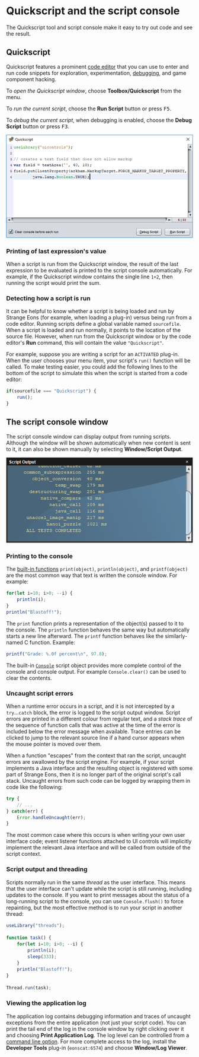 # Quickscript and the script console

The Quickscript tool and script console make it easy to try out code and see the result.

## Quickscript

Quickscript features a prominent [code editor](dm-code-editor.md) that you can use to enter and run code snippets for exploration, experimentation, [debugging](dm-debugger.md), and game component hacking.

To *open the Quickscript window*, choose **Toolbox/Quickscript** from the menu.

To *run the current script*, choose the **Run Script** button or press <kbd>F5</kbd>.

To *debug the current script*, when debugging is enabled, choose the **Debug Script** button or press <kbd>F3</kbd>.

![Quickscript window](images/quickscript.png)

### Printing of last expression's value

When a script is run from the Quickscript window, the result of the last expression to be evaluated is printed to the script console automatically. For example, if the Quickscript window contains the single line `1+2`, then running the script would print the sum.

### Detecting how a script is run

It can be helpful to know whether a script is being loaded and run by Strange Eons (for example, when loading a plug-in) versus being run from a code editor. Running scripts define a global variable named `sourcefile`. When a script is loaded and run normally, it points to the location of the source file. However, when run from the Quickscript window or by the code editor's **Run** command, this will contain the value `"Quickscript"`.

For example, suppose you are writing a script for an `ACTIVATED` plug-in. When the user chooses your menu item, your script's `run()` function will be called. To make testing easier, you could add the following lines to the bottom of the script to simulate this when the script is started from a code editor:

```js
if(sourcefile === "Quickscript") {
    run();
}
```

## The script console window

The script console window can display output from running scripts. Although the window will be shown automatically when new content is sent to it, it can also be shown manually by selecting **Window/Script Output**.

![script output window](images/script-output.png)

### Printing to the console

The [built-in functions](assets/jsdoc/common.html) `print(object)`, `println(object)`, and `printf(object)` are the most common way that text is written the console window. For example:

```js
for(let i=10; i>0; --i) {
	println(i);
}
println("Blastoff!");
```

The `print` function prints a representation of the object(s) passed to it to the console. The `println` function behaves the same way but automatically starts a new line afterward. The `printf` function behaves like the similarly-named C function. Example:

```js
printf("Grade: %.0f percent\n", 97.8);
```

The built-in [`Console`](assets/jsdoc/common.html#Console) script object provides more complete control of the console and console output. For example `Console.clear()` can be used to clear the contents.

### Uncaught script errors

When a runtime error occurs in a script, and it is not intercepted by a `try`...`catch` block, the error is logged to the script output window. Script errors are printed in a different colour from regular text, and a *stack trace* of the sequence of function calls that was active at the time of the error is included below the error message when available. Trace entries can be clicked to jump to the relevant source line if a hand cursor appears when the mouse pointer is moved over them.

When a function "escapes" from the context that ran the script, uncaught errors are swallowed by the script engine. For example, if your script implements a Java interface and the resulting object is registered with some part of Strange Eons, then it is no longer part of the original script's call stack. Uncaught errors from such code can be logged by wrapping them in code like the following:

```js
try {
    // ...
} catch(err) {
    Error.handleUncaught(err);
}
```

The most common case where this occurs is when writing your own user interface code; event listener functions attached to UI controls will implicitly implement the relevant Java interface and will be called from outside of the script context.

### Script output and threading

Scripts normally run in the same *thread* as the user interface. This means that the user interface can't update while the script is still running, including updates to the console. If you want to print messages about the status of a long-running script to the console, you can use `Console.flush()` to force repainting, but the most effective method is to run your script in another thread:

```js
useLibrary("threads");

function task() {
	for(let i=10; i>0; --i) {
		println(i);
		sleep(333);
	}
	println("Blastoff!");	
}

Thread.run(task);
```

### Viewing the application log

The application log contains debugging information and traces of uncaught exceptions from the entire application (not just your script code). You can print the tail end of the log in the console window by right clicking over it and choosing **Print Application Log**. The log level can be controlled from a [command line option](um-install-command-line-options.md#standard-options). For more complete access to the log, install the **Developer Tools** plug-in (`eonscat:6574`)  and choose **Window/Log Viewer**.